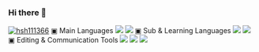 ### Hi there 👋
[![hsh111366](http://mazassumnida.wtf/api/generate_badge?boj={bbbang105})](https://solved.ac/{bbbang105})
▣ Main Languages
 <img src="https://img.shields.io/badge/Python-3776AB?style=plastic&logo=Python&logoColor=white"/>
 <img src="https://img.shields.io/badge/Java-2C2255?style=plastic&logo=eclipseide&logoColor=purple"/>
▣ Sub & Learning Languages
 <img src="https://img.shields.io/badge/Docker-2496ED?style=plastic&logo=Docker&logoColor=white"/>
 <img src="https://img.shields.io/badge/jenkins-24939?style=plastic&logo=jenkins&logoColor=white"/>
▣ Editing & Communication Tools
 <img src="https://img.shields.io/badge/visualstudiocode-007ACC?style=plastic&logo=visualstudiocode&logoColor=white"/>
 <img src="https://img.shields.io/badge/slack-4A154B?style=plastic&logo=slack&logoColor=white"/>
 <img src="https://img.shields.io/badge/notion-000000?style=plastic&logo=notion&logoColor=white"/>
